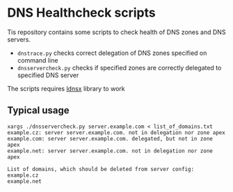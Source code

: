 DNS Healthcheck scripts
=======================

Tis repository contains some scripts to check health of DNS zones and DNS
servers.

 - `dnstrace.py` checks correct delegation of DNS zones specified on command
   line
 - `dnsservercheck.py` checks if specified zones are correctly delegated to
   specified DNS server

The scripts requires [ldnsx](https://github.com/colah/ldnsx) library to work

Typical usage
-------------

    xargs ./dnsservercheck.py server.example.com < list_of_domains.txt
    example.cz: server server.example.com. not in delegation nor zone apex
    example.com: server server.example.com. delegated, but not in zone apex
    example.net: server server.example.com. not in delegation nor zone apex

    List of domains, which should be deleted from server config:
    example.cz
    example.net
